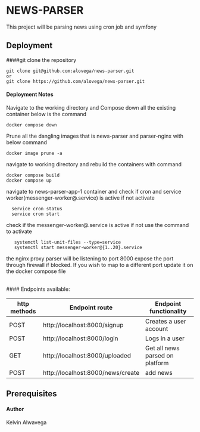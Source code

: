 # NEWS-PARSER

This project  will be  parsing news using cron job and symfony

## Deployment
####git clone the repository
```
git clone git@github.com:alovega/news-parser.git
or
git clone https://github.com/alovega/news-parser.git
```

#### Deployment Notes
 Navigate to the working directory and Compose down all the existing container below is the command
  ``` 
  docker compose down
  ```
 Prune all the dangling images that is news-parser and parser-nginx with below command
  ``` 
  docker image prune -a 
  ```
  
 navigate to working directory and rebuild the containers with command
  ``` 
  docker compose build
  docker compose up 
  ```

 navigate to news-parser-app-1  container and check if cron and service worker(messenger-worker@.service) is active if not activate
  ```
    service cron status
    service cron start

  ```

check if the messenger-worker@.service is active if not use the command to activate
```
   systemctl list-unit-files --type=service
   systemctl start messenger-worker@{1..20}.service
```

 the nginx proxy parser will be listening to port 8000 expose the port through firewall if blocked. If you wish to map to a different port update it on the docker compose file


<br>
#### Endpoints available:


| http methods |    Endpoint route                          |   Endpoint functionality                                     |
| ------------ | ----------------------------------         | ------------------------------------------------------------ |
| POST         | http://localhost:8000/signup                        |   Creates a user account                             |
| POST         | http://localhost:8000/login                         |   Logs in a user                                     |
| GET          | http://localhost:8000/uploaded                      |   Get all news parsed on platform                 |
| POST         | http://localhost:8000/news/create                   |   add news                          |
## Prerequisites



#### Author
Kelvin Alwavega

